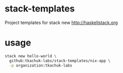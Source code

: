# stack-templates

Project templates for stack new http://haskellstack.org

# usage

```bash
stack new hello-world \
  github:tkachuk-labs/stack-templates/nix-app \
  -p organization:tkachuk-labs
```
